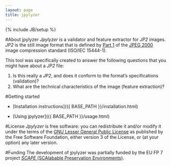 ```yaml
---
layout: page
title: jpylyzer
---
```

{% include JB/setup %}

#About jpylyzer
*Jpylyzer* is a validator and feature extractor for *JP2* images. *JP2* is the still image format that is defined by [Part 1](http://www.jpeg.org/public/15444-1annexi.pdf) of the [JPEG 2000](http://www.jpeg.org/jpeg2000/) image compression standard (ISO/IEC 15444-1).

This tool was specifically created to answer the following questions that you might have about a *JP2* file:

1. Is this really a *JP2*, and does it conform to the format&#8217;s specifications (validation)?
2. What are the technical characteristics of the image (feature extraction)?

#Getting started
* [Installation instructions]({{ BASE_PATH }}/installation.html)

* [Using jpylyzer]({{ BASE_PATH }}/usage.html)


#License
*Jpylyzer* is free software: you can redistribute it and/or modify
it under the terms of the [GNU Lesser General Public License](https://www.gnu.org/licenses/lgpl.html) as published by the Free Software Foundation, either version 3 of the License, or
(at your option) any later version.

#Funding
The development of jpylyzer was partially funded by the EU FP 7 project [*SCAPE* (SCAlabable Preservation Environments)](http://www.scape-project.eu/).
